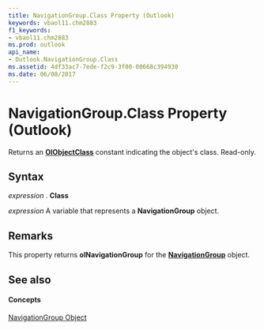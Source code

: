 ```yaml
---
title: NavigationGroup.Class Property (Outlook)
keywords: vbaol11.chm2883
f1_keywords:
- vbaol11.chm2883
ms.prod: outlook
api_name:
- Outlook.NavigationGroup.Class
ms.assetid: 4df33ac7-7ede-f2c9-3f00-00668c394930
ms.date: 06/08/2017
---
```



# NavigationGroup.Class Property (Outlook)

Returns an  **[OlObjectClass](olobjectclass-enumeration-outlook.md)** constant indicating the object's class. Read-only.


## Syntax

 _expression_ . **Class**

 _expression_ A variable that represents a **NavigationGroup** object.


## Remarks

This property returns  **olNavigationGroup** for the **[NavigationGroup](navigationgroup-object-outlook.md)** object.


## See also


#### Concepts


[NavigationGroup Object](navigationgroup-object-outlook.md)

